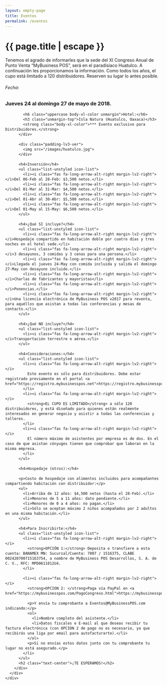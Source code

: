 ```yaml
---
layout: empty-page
title: Eventos
permalink: /eventos
---
```



<div class="default-page huatulco">
  <div class="container">
    <div class="row">
      <div class="col-sm-10 col-sm-offset-1">
        <div class="page-title">
          <div class="row">
            <div class="col-sm-6">
              <h1 class="unmargin-top">{{ page.title | escape }}</h1>
            </div>
          </div>
        </div>
        <div class="white-box">
          <p>Tenemos el agrado de informarles que la sede del XI Congreso Anual de Punto Venta “MyBusiness POS”, será en el paradisiaco Huatulco. A continuación les proporcionamos la información. Como todos los años, el cupo está limitado a 120 distribuidores. Reserven su lugar lo antes posible.</p>
          <div class="text-center padding-lv3-ver">
            <h6 class="uppercase body-xl-color unmargin">Fecha:</h6>
            <h3 class="unmargin-top">Jueves 24 al domingo 27 de mayo de 2018.</h3>

            <h6 class="uppercase body-xl-color unmargin">Hotel:</h6>
            <h3 class="unmargin-top">Isla Natura (Huatulco, Oaxaca)</h3>
            <strong class="body-xl-color">*** Evento exclusivo para Distribuidores.</strong>
          </div>

          <div class="padding-lv3-ver">
            <img src="/images/huatulco.jpg">
          </div>

          <h4>Inversión</h4>
          <ul class="list-unstyled icon-list">
            <li><i class="fas fa-long-arrow-alt-right margin-lv2-right"></i>Del 06-Feb al 28-Feb: $3,500 netos.</li>
            <li><i class="fas fa-long-arrow-alt-right margin-lv2-right"></i>Del 01-Mar al 31-Mar: $4,500 netos.</li>
            <li><i class="fas fa-long-arrow-alt-right margin-lv2-right"></i>Del 01-Abr al 30-Abr: $5,500 netos.</li>
            <li><i class="fas fa-long-arrow-alt-right margin-lv2-right"></i>Del 01-May al 15-May: $6,500 netos.</li>
          </ul>

          <h4>¿Qué SI incluye?</h4>
          <ul class="list-unstyled icon-list">
            <li><i class="fas fa-long-arrow-alt-right margin-lv2-right"></i>Hospedaje compartido en habitación doble por cuatro días y tres noches en el hotel sede.</li>
            <li><i class="fas fa-long-arrow-alt-right margin-lv2-right"></i>3 desayunos, 3 comidas y 3 cenas para una persona.</li>
            <li><i class="fas fa-long-arrow-alt-right margin-lv2-right"></i>Llegada el jueves 24-May con comida incluida y salida el domingo 27-May con desayuno incluido.</li>
            <li><i class="fas fa-long-arrow-alt-right margin-lv2-right"></i>Charlas de fabricantes y mayoristas</li>
            <li><i class="fas fa-long-arrow-alt-right margin-lv2-right"></i>Ponencias.</li>
            <li><i class="fas fa-long-arrow-alt-right margin-lv2-right"></i>Una licencia electrónica de MyBusiness POS v2017 para reventa, para aquéllos que asistan a todas las conferencias y mesas de contacto.</li>
          </ul>

          <h4>¿Qué NO incluye?</h4>
          <ul class="list-unstyled icon-list">
            <li><i class="fas fa-long-arrow-alt-right margin-lv2-right"></i>Transportación terrestre o aérea.</li>
          </ul>

          <h4>Consideraciones:</h4>
          <ul class="list-unstyled icon-list">
            <li><i class="fas fa-long-arrow-alt-right margin-lv2-right"></i>
              Este evento es sólo para distribuidores. Debe estar registrado previamente en el portal <a href="https://registro.mybusinesspos.net">https://registro.mybusinesspos.net</a>
            </li>
            <li><i class="fas fa-long-arrow-alt-right margin-lv2-right"></i>
              <strong>EL CUPO ES LIMITADO</strong> a sólo 120 distribuidores, y está diseñado para quienes están realmente interesados en generar negocio y asistir a todas las conferencias y talleres.
            </li>
            <li><i class="fas fa-long-arrow-alt-right margin-lv2-right"></i>
              El número máximo de asistentes por empresa es de dos. En el caso de que asistan cónyuges tienen que comprobar que laboran en la misma empresa.
            </li>
          </ul>

          <h4>Hospedaje (otros):</h4>

          <p>Costo de hospedaje con alimentos incluidos para acompañantes compartiendo habitación con distribuidor:</p>
          <ul>
            <li>Arriba de 12 años: $4,500 netos (hasta el 28-Feb).</li>
            <li>Menores de 5 a 11 años: dato pendiente.</li>
            <li>Menores de 0 a 4 años: no pagan.</li>
            <li>Sólo se aceptan máximo 2 niños acompañados por 2 adultos en una misma habitación.</li>
          </ul>

          <h4>Para Inscribirte:</h4>
          <ul class="list-unstyled icon-list">
            <li><i class="fas fa-long-arrow-alt-right margin-lv2-right"></i>
              <strong>OPCIÓN 1:</strong> Deposita o transfiere a esta cuenta: BANAMEX MN: Sucursal/Cuenta: 7007 / 1516375, CLABE 002420700715163754, a nombre de MyBusiness POS Desarrollos, S. A. de C. V., RFC: MPD0611012U4.
            </li>

            <li><i class="fas fa-long-arrow-alt-right margin-lv2-right"></i>
              <strong>OPCION 2: </strong>Paga vía PayPal en <a href="https://mybusinesspos.com/PagoCongreso.html">https://mybusinesspos.com/PagoCongreso.html</a>

              <p>Y envía tu comprobante a Eventos@MyBusinessPOS.com indicando:</p>
              <ol>
                <li>Nombre completo del asistente.</li>
                <li>Datos fiscales e E-mail al que deseas recibir tu factura electrónica (con OPCION 2 de pago no es necesario, ya que recibirás una liga por email para autofacturarte).</li>
              </ol>
              <p>Si no envías estos datos junto con tu comprobante tu lugar no está asegurado.</p>
            </li>
          </ul>
          <h2 class="text-center">¡TE ESPERAMOS!</h2>
        </div>
      </div>
    </div>
  </div>
</div>






